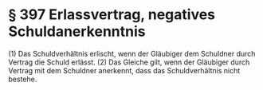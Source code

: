 # § 397 Erlassvertrag, negatives Schuldanerkenntnis
(1) Das Schuldverhältnis erlischt, wenn der Gläubiger dem Schuldner durch Vertrag die Schuld erlässt.
(2) Das Gleiche gilt, wenn der Gläubiger durch Vertrag mit dem Schuldner anerkennt, dass das Schuldverhältnis nicht bestehe.